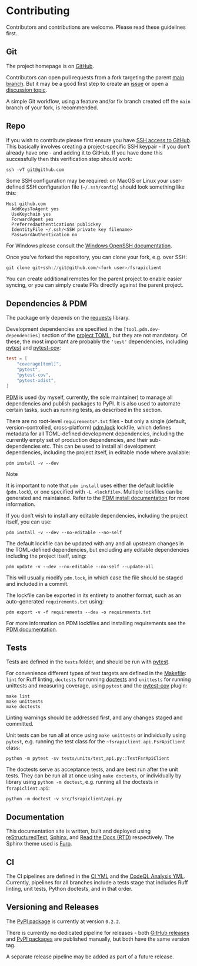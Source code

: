 # Contributing

Contributors and contributions are welcome. Please read these guidelines first.

## Git

The project homepage is on [GitHub](https://github.com/sr-murthy/fsrapiclient).

Contributors can open pull requests from a fork targeting the parent [main branch](https://github.com/sr-murthy/fsrapiclient/tree/main). But it may be a good first step to create an
[issue](https://github.com/sr-murthy/fsrapiclient/issues) or open a [discussion topic](https://github.com/sr-murthy/fsrapiclient/discussions).

A simple Git workflow, using a feature and/or fix branch created off the `main` branch of your fork, is recommended.

## Repo

If you wish to contribute please first ensure you have [SSH access to GitHub](https://docs.github.com/en/authentication/connecting-to-github-with-ssh). This basically involves creating a project-specific SSH keypair - if you don’t already have one - and adding it to GitHub. If you have done this successfully then this verification step should work:

``` shell
ssh -vT git@github.com
```

Some SSH configuration may be required: on MacOS or Linux your user-defined SSH configuration file (`~/.ssh/config`) should look
something like this:

``` shell
Host github.com
  AddKeysToAgent yes
  UseKeychain yes
  ForwardAgent yes
  Preferredauthentications publickey
  IdentityFile ~/.ssh/<SSH private key filename>
  PasswordAuthentication no
```

For Windows please consult the [Windows OpenSSH documentation](https://learn.microsoft.com/en-us/windows-server/administration/openssh/openssh_server_configuration).

Once you’ve forked the repository, you can clone your fork, e.g. over SSH:

``` python
git clone git+ssh://git@github.com/<fork user>/fsrapiclient
```

You can create additional remotes for the parent project to enable easier syncing, or you can simply create PRs directly against the parent project.

## Dependencies & PDM

The package only depends on the [requests](https://requests.readthedocs.io/en/latest/) library.

Development dependencies are specified in the `[tool.pdm.dev-dependencies]` section of the [project
TOML](https://github.com/sr-murthy/fsrapiclient/blob/main/pyproject.toml), but they are not mandatory. Of these, the most important are probably the `'test'` dependencies, including [pytest](https://docs.pytest.org/en/8.0.x/) and [pytest-cov](https://pytest-cov.readthedocs.io/):

``` toml
test = [
    "coverage[toml]",
    "pytest",
    "pytest-cov",
    "pytest-xdist",
]
```

[PDM](https://pdm-project.org/latest) is used (by myself, currently, the sole maintainer) to manage all dependencies and publish packages to PyPI. It is also used to automate certain tasks, such as running tests, as described in the section.

There are no root-level `requirements*.txt` files - but only a single (default, version-controlled, cross-platform)
[pdm.lock](https://github.com/sr-murthy/fsrapiclient/blob/main/pdm.lock) lockfile, which defines metadata for all TOML-defined development dependencies, including the currently empty set of production dependencies, and their sub-dependencies etc. This can be used to install all development dependencies, including the project itself, in editable mode where available:

``` shell
pdm install -v --dev
```

> [!NOTE]
> It is important to note that `pdm install` uses either the default lockfile (`pdm.lock`), or one specified with `-L <lockfile>`. Multiple lockfiles can be generated and maintained. Refer to the [PDM install documentation](https://pdm-project.org/latest/reference/cli/#install) for more information.

If you don’t wish to install any editable dependencies, including the project itself, you can use:

``` shell
pdm install -v --dev --no-editable --no-self
```

The default lockfile can be updated with any and all upstream changes in the TOML-defined dependencies, but excluding any editable dependencies including the project itself, using:

``` shell
pdm update -v --dev --no-editable --no-self --update-all
```

This will usually modify `pdm.lock`, in which case the file should be staged and included in a commit.

The lockfile can be exported in its entirety to another format, such as an auto-generated `requirements.txt` using:

``` shell
pdm export -v -f requirements --dev -o requirements.txt
```

For more information on PDM lockfiles and installing requirements see the [PDM documentation](https://pdm-project.org/latest/).

## Tests

Tests are defined in the `tests` folder, and should be run with [pytest](https://pytest-cov.readthedocs.io/en/latest/).

For convenience different types of test targets are defined in the [Makefile](https://github.com/sr-murthy/fsrapiclient/blob/main/Makefile): `lint` for Ruff linting, `doctests` for running [doctests](https://docs.python.org/3/library/doctest.html) and `unittests` for running unittests and measuring coverage, using `pytest` and the [pytest-cov](https://pytest-cov.readthedocs.io/en/latest/) plugin:

``` shell
make lint
make unittests
make doctests
```

Linting warnings should be addressed first, and any changes staged and committed.

Unit tests can be run all at once using `make unittests` or individually using `pytest`, e.g. running the test class for the `~fsrapiclient.api.FsrApiClient` class:

``` shell
python -m pytest -sv tests/units/test_api.py::TestFsrApiClient
```

The doctests serve as acceptance tests, and are best run after the unit tests. They can be run all at once using `make doctests`, or individually by library using `python -m doctest`, e.g. running all the doctests in `fsrapiclient.api`:

``` shell
python -m doctest -v src/fsrapiclient/api.py
```

## Documentation

This documentation site is written, built and deployed using [reStructuredText](https://docutils.sourceforge.io/rst.html),
[Sphinx](https://www.sphinx-doc.org/en/master/), and [Read the Docs (RTD)](https://readthedocs.org/) respectively. The Sphinx theme used is [Furo](https://github.com/pradyunsg/furo).

## CI

The CI pipelines are defined in the [CI YML](https://github.com/sr-murthy/fsrapiclient/blob/main/.github/workflows/ci.yml)
and the [CodeQL Analysis YML](https://github.com/sr-murthy/fsrapiclient/blob/main/.github/workflows/codeql-analysis.yml). Currently, pipelines for all branches include a tests stage that includes Ruff linting, unit tests, Python doctests, and in that order.

## Versioning and Releases

The [PyPI package](https://pypi.org/project/fsrapiclient/) is currently at version `0.2.2`.

There is currently no dedicated pipeline for releases - both [GitHub releases](https://github.com/sr-murthy/fsrapiclient/releases) and [PyPI packages](https://pypi.org/project/fsrapiclient) are published manually, but both have the same version tag.

A separate release pipeline may be added as part of a future release.
